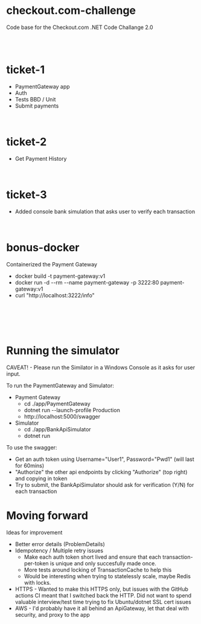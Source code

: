 # checkout.com-challenge
Code base for the Checkout.com .NET Code Challange 2.0


<br />
<br />

# ticket-1
- PaymentGateway app
- Auth
- Tests BBD / Unit
- Submit payments

<br />

# ticket-2
- Get Payment History

<br />

# ticket-3
- Added console bank simulation that asks user to verify each transaction

<br />

# bonus-docker
Containerized the Payment Gateway
- docker build -t payment-gateway:v1
- docker run -d --rm --name payment-gateway -p 3222:80 payment-gateway:v1
- curl "http://localhost:3222/info"


<br />
<br />
<br />
<br />

# Running the simulator
CAVEAT! - Please run the Similator in a Windows Console as it asks for user input.

To run the PaymentGateway and Simulator:
- Payment Gateway
    - cd ./app/PaymentGateway
    - dotnet run --launch-profile Production
    - http://localhost:5000/swagger
- Simulator
    - cd ./app/BankApiSimulator
    - dotnet run 

To use the swagger:
- Get an auth token using Username="User1", Password="Pwd1" (will last for 60mins)
- "Authorize" the other api endpoints by clicking "Authorize" (top right) and copying in token
- Try to submit, the BankApiSimulator should ask for verification (Y/N) for each transaction


# Moving forward
Ideas for improvement
- Better error details (ProblemDetails)
- Idempotency / Multiple retry issues
    - Make each auth token short lived and ensure that each transaction-per-token is unique and only succesfully made once.
    - More tests around locking of TransactionCache to help this
    - Would be interesting when trying to statelessly scale, maybe Redis with locks.
- HTTPS - Wanted to make this HTTPS only, but issues with the GitHub actions CI meant that I switched back the HTTP. Did not want to spend valuable interview/test time trying to fix Ubuntu/dotnet SSL cert issues
- AWS - I'd probably have it all behind an ApiGateway, let that deal with security, and proxy to the app